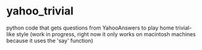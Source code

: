 yahoo_trivial
=============

python code that gets questions from YahooAnswers to play home trivial-like style
(work in progress, right now it only works on macintosh machines because it uses the 'say' function)

